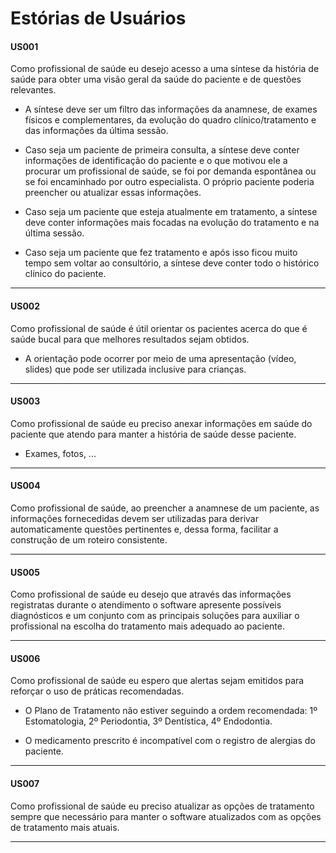# Estórias de Usuários

#### US001

Como profissional de saúde eu desejo acesso a uma síntese da história de saúde para obter uma visão geral da saúde do paciente e de questões relevantes. 

* A síntese deve ser um filtro das informações da anamnese, de exames físicos e complementares, da evolução do quadro clínico/tratamento e das informações da última sessão.  

* Caso seja um paciente de primeira consulta, a síntese deve conter informações de identificação do paciente e o que motivou ele a procurar um profissional de saúde, se foi por demanda espontânea ou se foi encaminhado por outro especialista. O próprio paciente poderia preencher ou atualizar essas informações.  

* Caso seja um paciente que esteja atualmente em tratamento, a síntese deve conter informações mais focadas na evolução do tratamento e na última sessão.  

* Caso seja um paciente que fez tratamento e após isso ficou muito tempo sem voltar ao consultório, a síntese deve conter todo o histórico clínico do paciente.  

---
 #### US002
Como profissional de saúde é útil orientar os pacientes acerca do que é saúde bucal para que melhores resultados sejam obtidos. 

* A orientação pode ocorrer por meio de uma apresentação (vídeo, slides) que pode ser utilizada inclusive para crianças.

---
#### US003
Como profissional de saúde eu preciso anexar informações em saúde do paciente que atendo para manter a história de saúde desse paciente. 

* Exames, fotos, ...

---
#### US004

Como profissional de saúde, ao preencher a anamnese de um paciente, as informações fornecedidas devem ser utilizadas para derivar automaticamente questões pertinentes e, dessa forma, facilitar a construção de um roteiro consistente.

---
#### US005

Como profissional de saúde eu desejo que através das informações registratas durante o atendimento o software apresente possíveis diagnósticos e um conjunto com as principais soluções para auxiliar o profissional na escolha do tratamento mais adequado ao paciente.  

---
#### US006

Como profissional de saúde eu espero que alertas sejam emitidos para reforçar o uso de práticas recomendadas.

* O Plano de Tratamento não estiver seguindo a ordem recomendada: 1º Estomatologia, 2º Periodontia, 3º Dentística, 4º Endodontia.  

* O medicamento prescrito é incompatível com o registro de alergias do paciente.

---
#### US007
Como profissional de saúde eu preciso atualizar as opções de tratamento sempre que necessário para manter o software atualizados com as opções de tratamento mais atuais. 

---

